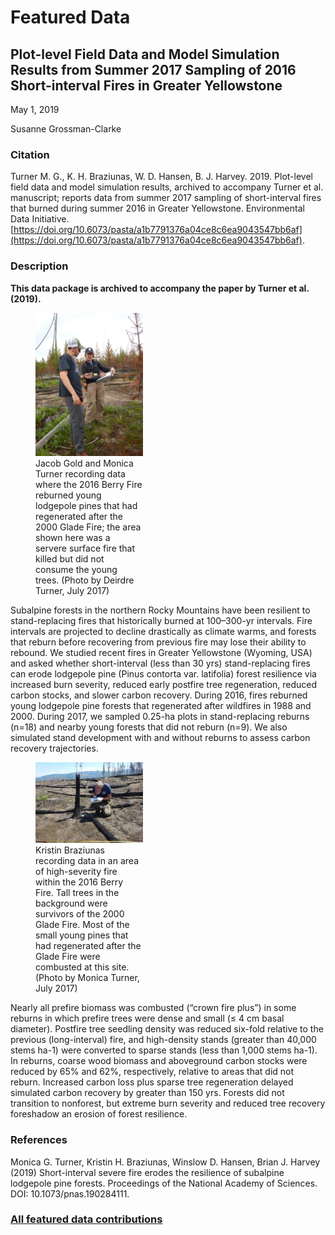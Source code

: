 # Featured Data

## Plot-level Field Data and Model Simulation Results from Summer 2017 Sampling of 2016 Short-interval Fires in Greater Yellowstone

May 1, 2019

Susanne Grossman-Clarke

### Citation

Turner M. G., K. H. Braziunas, W. D. Hansen, B. J. Harvey. 2019. Plot-level field data and model simulation results, archived to accompany Turner et al. manuscript; reports data from summer 2017 sampling of short-interval fires that burned during summer 2016 in Greater Yellowstone. Environmental Data Initiative. [https://doi.org/10.6073/pasta/a1b7791376a04ce8c6ea9043547bb6af](https://doi.org/10.6073/pasta/a1b7791376a04ce8c6ea9043547bb6af).

### Description

**This data package is archived to accompany the paper by Turner et al. (2019).**

<div class="figure_featured" style="width: 50%;">
    <figure>
       <img src="/static/images/featured_data/berry-fire-site.png" alt="researchers"/>
       <figcaption class="figure-caption">Jacob Gold and Monica Turner recording data where the 2016 Berry Fire reburned young lodgepole pines that had regenerated after the 2000 Glade Fire; the area shown here was a servere surface fire that killed but did not consume the young trees. (Photo by Deirdre Turner, July 2017)</figcaption>
    </figure>
</div>

Subalpine forests in the northern Rocky Mountains have been resilient to stand-replacing fires that historically burned at 100–300-yr intervals. Fire intervals are projected to decline drastically as climate warms, and forests that reburn before recovering from previous fire may lose their ability to rebound. We studied recent fires in Greater Yellowstone (Wyoming, USA) and asked whether short-interval (less than 30 yrs) stand-replacing fires can erode lodgepole pine (Pinus contorta var. latifolia) forest resilience via increased burn severity, reduced early postfire tree regeneration, reduced carbon stocks, and slower carbon recovery. During 2016, fires reburned young lodgepole pine forests that regenerated after wildfires in 1988 and 2000. During 2017, we sampled 0.25-ha plots in stand-replacing reburns (n=18) and nearby young forests that did not reburn (n=9). We also simulated stand development with and without reburns to assess carbon recovery trajectories.

<div class="figure_featured" style="width: 50%;">
    <figure>
       <img id="pickme" src="/static/images/featured_data/berry-recording-data.png" alt="researcher"/>
       <figcaption class="figure-caption">Kristin Braziunas recording data in an area of high-severity fire within the 2016 Berry Fire. Tall trees in the background were survivors of the 2000 Glade Fire. Most of the small young pines that had regenerated after the Glade Fire were combusted at this site. (Photo by Monica Turner, July 2017)</figcaption>
    </figure>
</div>

Nearly all prefire biomass was combusted (“crown fire plus”) in some reburns in which prefire trees were dense and small (≤ 4 cm basal diameter). Postfire tree seedling density was reduced six-fold relative to the previous (long-interval) fire, and high-density stands (greater than 40,000 stems ha-1) were converted to sparse stands (less than 1,000 stems ha-1). In reburns, coarse wood biomass and aboveground carbon stocks were reduced by 65% and 62%, respectively, relative to areas that did not reburn. Increased carbon loss plus sparse tree regeneration delayed simulated carbon recovery by greater than 150 yrs. Forests did not transition to nonforest, but extreme burn severity and reduced tree recovery foreshadow an erosion of forest resilience.

### References

Monica G. Turner, Kristin H. Braziunas, Winslow D. Hansen, Brian J. Harvey (2019) Short-interval severe fire erodes the resilience of subalpine lodgepole pine forests.  Proceedings of the National Academy of Sciences. DOI: 10.1073/pnas.190284111. 

### [All featured data contributions](/templates/featured_data/featured-grid)